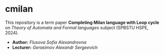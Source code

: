# cmilan
This repository is a term paper **Completing Milan language with Loop cycle** on *Theory of Automata and Formal languages* subject (SPBSTU HSPE, 2024).
- **Author:** *Flusova Sofia Alexandrovna*
- **Lecturer:** *Gerasimov Alexandr Sergeevich* 


